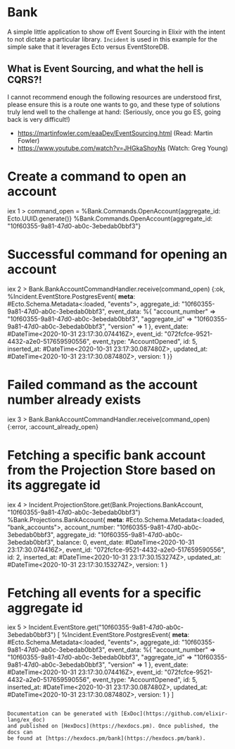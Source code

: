 # Bank

A simple little application to show off Event Sourcing in Elixir with
the intent to not dictate a particular library. `Incident` is used in
this example for the simple sake that it leverages Ecto versus EventStoreDB.

## What is Event Sourcing, and what the hell is CQRS?!

I cannot recommend enough the following resources are understood first,
please ensure this is a route one wants to go, and these type of solutions truly lend well to the challenge at hand: (Seriously, once you go ES, going back is very difficult!)

- https://martinfowler.com/eaaDev/EventSourcing.html (Read: Martin Fowler)
- https://www.youtube.com/watch?v=JHGkaShoyNs (Watch: Greg Young)

# Create a command to open an account

iex 1 > command_open = %Bank.Commands.OpenAccount{aggregate_id: Ecto.UUID.generate()}
%Bank.Commands.OpenAccount{aggregate_id: "10f60355-9a81-47d0-ab0c-3ebedab0bbf3"}

# Successful command for opening an account

iex 2 > Bank.BankAccountCommandHandler.receive(command_open)
{:ok,
%Incident.EventStore.PostgresEvent{
**meta**: #Ecto.Schema.Metadata<:loaded, "events">,
aggregate_id: "10f60355-9a81-47d0-ab0c-3ebedab0bbf3",
event_data: %{
"account_number" => "10f60355-9a81-47d0-ab0c-3ebedab0bbf3",
"aggregate_id" => "10f60355-9a81-47d0-ab0c-3ebedab0bbf3",
"version" => 1
},
event_date: #DateTime<2020-10-31 23:17:30.074416Z>,
event_id: "072fcfce-9521-4432-a2e0-517659590556",
event_type: "AccountOpened",
id: 5,
inserted_at: #DateTime<2020-10-31 23:17:30.087480Z>,
updated_at: #DateTime<2020-10-31 23:17:30.087480Z>,
version: 1
}}

# Failed command as the account number already exists

iex 3 > Bank.BankAccountCommandHandler.receive(command_open)
{:error, :account_already_open}

# Fetching a specific bank account from the Projection Store based on its aggregate id

iex 4 > Incident.ProjectionStore.get(Bank.Projections.BankAccount, "10f60355-9a81-47d0-ab0c-3ebedab0bbf3")
%Bank.Projections.BankAccount{
**meta**: #Ecto.Schema.Metadata<:loaded, "bank_accounts">,
account_number: "10f60355-9a81-47d0-ab0c-3ebedab0bbf3",
aggregate_id: "10f60355-9a81-47d0-ab0c-3ebedab0bbf3",
balance: 0,
event_date: #DateTime<2020-10-31 23:17:30.074416Z>,
event_id: "072fcfce-9521-4432-a2e0-517659590556",
id: 2,
inserted_at: #DateTime<2020-10-31 23:17:30.153274Z>,
updated_at: #DateTime<2020-10-31 23:17:30.153274Z>,
version: 1
}

# Fetching all events for a specific aggregate id

iex 5 > Incident.EventStore.get("10f60355-9a81-47d0-ab0c-3ebedab0bbf3")
[
%Incident.EventStore.PostgresEvent{
__meta__: #Ecto.Schema.Metadata<:loaded, "events">,
aggregate_id: "10f60355-9a81-47d0-ab0c-3ebedab0bbf3",
event_data: %{
"account_number" => "10f60355-9a81-47d0-ab0c-3ebedab0bbf3",
"aggregate_id" => "10f60355-9a81-47d0-ab0c-3ebedab0bbf3",
"version" => 1
},
event_date: #DateTime<2020-10-31 23:17:30.074416Z>,
event_id: "072fcfce-9521-4432-a2e0-517659590556",
event_type: "AccountOpened",
id: 5,
inserted_at: #DateTime<2020-10-31 23:17:30.087480Z>,
updated_at: #DateTime<2020-10-31 23:17:30.087480Z>,
version: 1
}
]

```

Documentation can be generated with [ExDoc](https://github.com/elixir-lang/ex_doc)
and published on [HexDocs](https://hexdocs.pm). Once published, the docs can
be found at [https://hexdocs.pm/bank](https://hexdocs.pm/bank).
```
